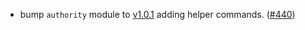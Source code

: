 - bump `authority` module to [v1.0.1](https://github.com/noble-assets/authority/releases/tag/v1.0.1) adding helper commands.
  ([\#440](https://github.com/noble-assets/noble/pull/440))